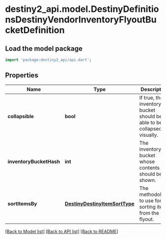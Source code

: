 # destiny2_api.model.DestinyDefinitionsDestinyVendorInventoryFlyoutBucketDefinition

## Load the model package
```dart
import 'package:destiny2_api/api.dart';
```

## Properties
Name | Type | Description | Notes
------------ | ------------- | ------------- | -------------
**collapsible** | **bool** | If true, the inventory bucket should be able to be collapsed visually. | [optional] [default to null]
**inventoryBucketHash** | **int** | The inventory bucket whose contents should be shown. | [optional] [default to null]
**sortItemsBy** | [**DestinyDestinyItemSortType**](DestinyDestinyItemSortType.md) | The methodology to use for sorting items from the flyout. | [optional] [default to null]

[[Back to Model list]](../README.md#documentation-for-models) [[Back to API list]](../README.md#documentation-for-api-endpoints) [[Back to README]](../README.md)


